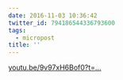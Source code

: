 ```yaml
---
date: 2016-11-03 10:36:42
twitter_id: 794186544336793600
tags:
  - micropost
title: ''
---
```


[youtu.be/9v97xH6Bof0?t=…](https://youtu.be/9v97xH6Bof0?t=6m18s)
